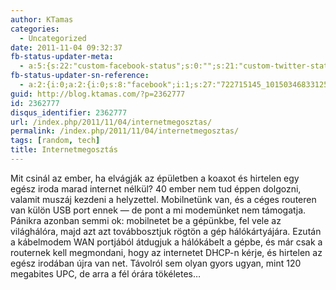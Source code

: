 ```yaml
---
author: KTamas
categories:
  - Uncategorized
date: 2011-11-04 09:32:37
fb-status-updater-meta:
  - a:5:{s:22:"custom-facebook-status";s:0:"";s:21:"custom-twitter-status";s:0:"";s:7:"fb-push";s:1:"1";s:7:"tw-push";s:1:"1";s:4:"push";s:1:"1";}
fb-status-updater-sn-reference:
  - a:2:{i:0;a:2:{i:0;s:8:"facebook";i:1;s:27:"722715145_10150346833125146";}i:1;a:2:{i:0;s:7:"twitter";i:1;s:18:"132374688138674176";}}
guid: http://blog.ktamas.com/?p=2362777
id: 2362777
disqus_identifier: 2362777
url: /index.php/2011/11/04/internetmegosztas/
permalink: /index.php/2011/11/04/internetmegosztas/
tags: [random, tech]
title: Internetmegosztás
---
```


Mit csinál az ember, ha elvágják az épületben a koaxot és hirtelen egy egész iroda marad internet nélkül? 40 ember nem tud éppen dolgozni, valamit muszáj kezdeni a helyzettel. Mobilnetünk van, és a céges routeren van külön USB port ennek &#8212; de pont a mi modemünket nem támogatja. Pánikra azonban semmi ok: mobilnetet be a gépünkbe, fel vele az világhálóra, majd azt azt továbbosztjuk rögtön a gép hálókártyájára. Ezután a kábelmodem WAN portjából átdugjuk a hálókábelt a gépbe, és már csak a routernek kell megmondani, hogy az internetet DHCP-n kérje, és hirtelen az egész irodában újra van net. Távolról sem olyan gyors ugyan, mint 120 megabites UPC, de arra a fél órára tökéletes&#8230;
